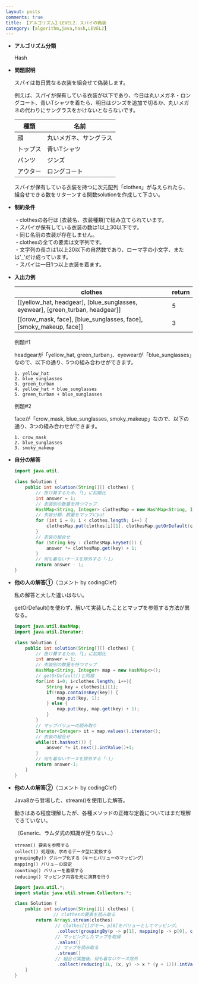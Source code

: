 ```yaml
---
layout: posts
comments: true
title: 【アルゴリズム】LEVEL2．スパイの偽装
category: [algorithm,java,hash,LEVEL2]
---
```


* **アルゴリズム分類**

  Hash

* **問題説明**

  スパイは毎日異なる衣装を組合せて偽装します。

  例えば、スパイが保有している衣装が以下であり、今日は丸いメガネ・ロングコート、青いTシャツを着たら、明日はジンズを追加で切るか、丸いメガネの代わりにサングラスをかけないとならないです。

  | 種類     | 名前                   |
  | -------- | ---------------------- |
  | 顔       | 丸いメガネ、サングラス |
  | トップス | 青いTシャツ            |
  | パンツ   | ジンズ                 |
  | アウター | ロングコート           |

  スパイが保有している衣装を持つに次元配列「clothes」が与えられたら、組合せできる数をリターンする関数solutionを作成して下さい。

* **制約条件**

  ・clothesの各行は [衣装名、衣装種類]で組み立てられています。  
  ・スパイが保有している衣装の数は1以上30以下です。  
  ・同じ名前の衣装が存在しません。  
  ・clothesの全ての要素は文字列です。  
  ・文字列の長さは1以上20以下の自然数であり、ローマ字の小文字、または'_'だけ成っています。  
  ・スパイは一日1つ以上衣装を着ます。

* **入出力例**

  | clothes                                                      | return |
  | ------------------------------------------------------------ | ------ |
  | [[yellow_hat, headgear], [blue_sunglasses, eyewear], [green_turban, headgear]] | 5      |
  | [[crow_mask, face], [blue_sunglasses, face], [smoky_makeup, face]] | 3      |

  例題#1

  headgearが「yellow_hat, green_turban」、eyewearが「blue_sunglasses」なので、以下の通り、5つの組み合わせができます。

  ```
  1. yellow_hat
  2. blue_sunglasses
  3. green_turban
  4. yellow_hat + blue_sunglasses
  5. green_turban + blue_sunglasses
  ```

  例題#2

  faceが「crow_mask, blue_sunglasses, smoky_makeup」なので、以下の通り、3つの組み合わせができます。

  ```
  1. crow_mask
  2. blue_sunglasses
  3. smoky_makeup
  ```

* **自分の解答**

  ```java
  import java.util.
  
  class Solution {
      public int solution(String[][] clothes) {
          // 掛け算するため、「1」に初期化
          int answer = 1;
          // 衣装別の数量を持つマップ
          HashMap<String, Integer> clothesMap = new HashMap<String, Integer>();
          // 衣装分類、数量をマップにput
          for (int i = 0; i < clothes.length; i++) {
              clothesMap.put(clothes[i][1], clothesMap.getOrDefault(clothes[i][1], 0) + 1);
          }
          // 衣装の組合せ
          for (String key : clothesMap.keySet()) {
              answer *= clothesMap.get(key) + 1;
          }
          // 何も着ないケースを除外する「-1」
          return answer - 1;
  }
  ```
  
* **他の人の解答①**（コメント by codingClef）

  私の解答と大した違いはない。
  
  getOrDefault()を使わず、解いて実装したこととマップを参照する方法が異なる。

  ```java
  import java.util.HashMap;
  import java.util.Iterator;
  
  class Solution {
      public int solution(String[][] clothes) {
          // 掛け算するため、「1」に初期化
          int answer = 1;
          // 衣装別の数量を持つマップ
          HashMap<String, Integer> map = new HashMap<>();
          // getOrDefault()と同様
          for(int i=0; i<clothes.length; i++){
              String key = clothes[i][1];
              if(!map.containsKey(key)) {
                  map.put(key, 1);
              } else {
                  map.put(key, map.get(key) + 1);
              }
          }
          // マップバリューの読み取り
          Iterator<Integer> it = map.values().iterator();
          // 衣装の組合せ
          while(it.hasNext()) {
              answer *= it.next().intValue()+1;
          }
          // 何も着ないケースを除外する「-1」
          return answer-1;
      }
  }
  ```
  
* **他の人の解答②**（コメント by codingClef）

  Java8から登場した、stream()を使用した解答。

  動きはある程度理解したが、各種メソッドの正確な定義についてはまだ理解できていない。

  （Generic、ラムダ式の知識が足りない…）

  ```
  stream() 要素を参照する
  collect() 処理後、求めるデータ型に変換する
  groupingBy() グループ化する（キーとバリューのマッピング）
  mapping() バリューの設定
  counting() バリューを蓄積する
  reducing() マッピング内容を元に演算を行う
  ```

  ```java
  import java.util.*;
  import static java.util.stream.Collectors.*;
  
  class Solution {
      public int solution(String[][] clothes) {
          　　　　// clothesの要素を読み取る
          return Arrays.stream(clothes)
              　　// clothes[1]がキー、p[0]をバリューとしてマッピング。
                  .collect(groupingBy(p -> p[1], mapping(p -> p[0], counting())))
             　　 // マッピングしたマップを取得
                  .values()
              　　// マップを読み取る
                  .stream()
           　　   // 組合せ実施後、何も着ないケース除外
                  .collect(reducing(1L, (x, y) -> x * (y + 1))).intValue() - 1;
      }
  }
  ```

